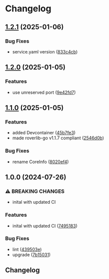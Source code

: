 # Changelog

## [1.2.1](https://github.com/VU-ASE/battery/compare/v1.2.0...v1.2.1) (2025-01-06)


### Bug Fixes

* service.yaml version ([833c4cb](https://github.com/VU-ASE/battery/commit/833c4cbb7095a2882b14da8455905a270f01b349))

## [1.2.0](https://github.com/VU-ASE/battery/compare/v1.1.0...v1.2.0) (2025-01-05)


### Features

* use unreserved port ([9e42fd7](https://github.com/VU-ASE/battery/commit/9e42fd77f1fdcb5ca2d5949e0654780d7eb5c37a))

## [1.1.0](https://github.com/VU-ASE/battery/compare/v1.0.0...v1.1.0) (2025-01-05)


### Features

* added Devcontainer ([45b7fe3](https://github.com/VU-ASE/battery/commit/45b7fe38a03c05aae0d6338635729d8109122d65))
* made roverlib-go v1.1.7 compliant ([2546d0b](https://github.com/VU-ASE/battery/commit/2546d0be915b66c2bebcc9f0959e3b0c1e433643))


### Bug Fixes

* rename CoreInfo ([8020ef4](https://github.com/VU-ASE/battery/commit/8020ef490842afa3e4bee286b9ec9dd3ae938434))

## 1.0.0 (2024-07-26)


### ⚠ BREAKING CHANGES

* inital with updated CI

### Features

* inital with updated CI ([7495183](https://github.com/VU-ASE/battery/commit/7495183ca9993e161a4275aa21b13c368a8308ed))


### Bug Fixes

* lint ([439503e](https://github.com/VU-ASE/battery/commit/439503e76815de47cb33451db37234739a84d599))
* upgrade ([7b15031](https://github.com/VU-ASE/battery/commit/7b15031934fdfaf6fb2030ec180b78ff34ee7e82))

## Changelog
